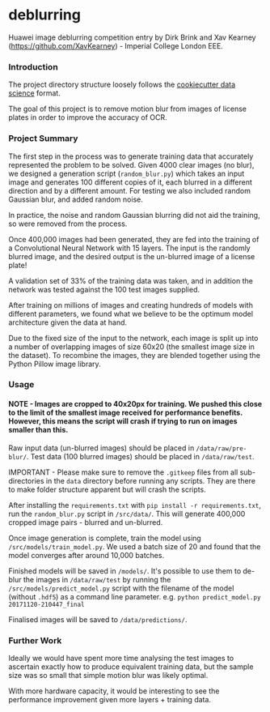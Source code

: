 deblurring
==============================

Huawei image deblurring competition entry by Dirk Brink and Xav Kearney (https://github.com/XavKearney) - Imperial College London EEE.

### Introduction

The project directory structure loosely follows the [cookiecutter data science](https://drivendata.github.io/cookiecutter-data-science) format.

The goal of this project is to remove motion blur from images of license plates in order to improve the accuracy of OCR.

### Project Summary

The first step in the process was to generate training data that accurately represented the problem to be solved. Given 4000 clear images (no blur), we designed a generation script (`random_blur.py`) which takes an input image and generates 100 different copies of it, each blurred in a different direction and by a different amount. For testing we also included random Gaussian blur, and added random noise.

In practice, the noise and random Gaussian blurring did not aid the training, so were removed from the process.

Once 400,000 images had been generated, they are fed into the training of a Convolutional Neural Network with 15 layers. The input is the randomly blurred image, and the desired output is the un-blurred image of a license plate!

A validation set of 33% of the training data was taken, and in addition the network was tested against the 100 test images supplied.

After training on millions of images and creating hundreds of models with different parameters, we found what we believe to be the optimum model architecture given the data at hand.

Due to the fixed size of the input to the network, each image is split up into a number of overlapping images of size 60x20 (the smallest image size in the dataset). To recombine the images, they are blended together using the Python Pillow image library.

### Usage

#### NOTE - Images are cropped to 40x20px for training.  We pushed this close to the limit of the smallest image received for performance benefits. However, this means the script will crash if trying to run on images smaller than this.

Raw input data (un-blurred images) should be placed in `/data/raw/pre-blur/`. Test data (100 blurred images) should be placed in `/data/raw/test`.

IMPORTANT - Please make sure to remove the `.gitkeep` files from all sub-directories in the `data` directory before running any scripts.  They are there to make folder structure apparent but will crash the scripts.

After installing the `requirements.txt` with `pip install -r requirements.txt`, run the `random_blur.py` script in `/src/data/`. This will generate 400,000 cropped image pairs - blurred and un-blurred.

Once image generation is complete, train the model using `/src/models/train_model.py`. We used a batch size of 20 and found that the model converges after around 10,000 batches.

Finished models will be saved in `/models/`. It's possible to use them to de-blur the images in `/data/raw/test` by running the `/src/models/predict_model.py` script with the filename of the model (without `.hdf5`) as a command line parameter.
e.g. `python predict_model.py 20171120-210447_final`

Finalised images will be saved to `/data/predictions/`.

### Further Work

Ideally we would have spent more time analysing the test images to ascertain exactly how to produce equivalent training data, but the sample size was so small that simple motion blur was likely optimal.

With more hardware capacity, it would be interesting to see the performance improvement given more layers + training data.
